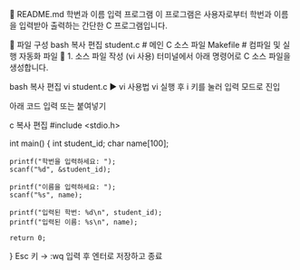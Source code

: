 📄 README.md
학번과 이름 입력 프로그램
이 프로그램은 사용자로부터 학번과 이름을 입력받아 출력하는 간단한 C 프로그램입니다.

📁 파일 구성
bash
복사
편집
student.c     # 메인 C 소스 파일
Makefile      # 컴파일 및 실행 자동화 파일
🧾 1. 소스 파일 작성 (vi 사용)
터미널에서 아래 명령어로 C 소스 파일을 생성합니다.

bash
복사
편집
vi student.c
▶ vi 사용법
vi 실행 후 i 키를 눌러 입력 모드로 진입

아래 코드 입력 또는 붙여넣기

c
복사
편집
#include <stdio.h>

int main() {
    int student_id;
    char name[100];

    printf("학번을 입력하세요: ");
    scanf("%d", &student_id);

    printf("이름을 입력하세요: ");
    scanf("%s", name);

    printf("입력된 학번: %d\n", student_id);
    printf("입력된 이름: %s\n", name);

    return 0;
}
Esc 키 → :wq 입력 후 엔터로 저장하고 종료

